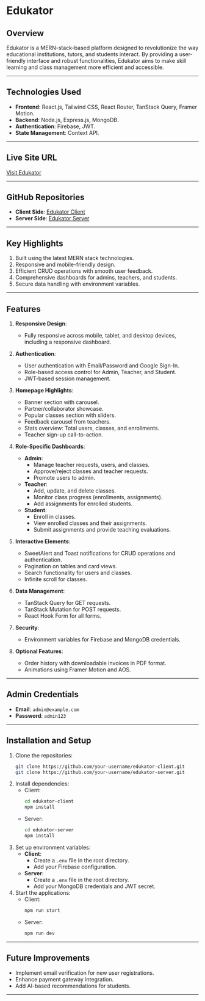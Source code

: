 # Edukator

## Overview
Edukator is a MERN-stack-based platform designed to revolutionize the way educational institutions, tutors, and students interact. By providing a user-friendly interface and robust functionalities, Edukator aims to make skill learning and class management more efficient and accessible.


---

## Technologies Used
- **Frontend**: React.js, Tailwind CSS, React Router, TanStack Query, Framer Motion.
- **Backend**: Node.js, Express.js, MongoDB.
- **Authentication**: Firebase, JWT.
- **State Management**: Context API.

---

## Live Site URL
[Visit Edukator](https://edukator-9da86.web.app/)

---

## GitHub Repositories
- **Client Side**: [Edukator Client]()
- **Server Side**: [Edukator Server]()

---

## Key Highlights
1. Built using the latest MERN stack technologies.
2. Responsive and mobile-friendly design.
3. Efficient CRUD operations with smooth user feedback.
4. Comprehensive dashboards for admins, teachers, and students.
5. Secure data handling with environment variables.

---

## Features
1. **Responsive Design**:
   - Fully responsive across mobile, tablet, and desktop devices, including a responsive dashboard.

2. **Authentication**:
   - User authentication with Email/Password and Google Sign-In.
   - Role-based access control for Admin, Teacher, and Student.
   - JWT-based session management.

3. **Homepage Highlights**:
   - Banner section with carousel.
   - Partner/collaborator showcase.
   - Popular classes section with sliders.
   - Feedback carousel from teachers.
   - Stats overview: Total users, classes, and enrollments.
   - Teacher sign-up call-to-action.

4. **Role-Specific Dashboards**:
   - **Admin**:
     - Manage teacher requests, users, and classes.
     - Approve/reject classes and teacher requests.
     - Promote users to admin.
   - **Teacher**:
     - Add, update, and delete classes.
     - Monitor class progress (enrollments, assignments).
     - Add assignments for enrolled students.
   - **Student**:
     - Enroll in classes.
     - View enrolled classes and their assignments.
     - Submit assignments and provide teaching evaluations.

5. **Interactive Elements**:
   - SweetAlert and Toast notifications for CRUD operations and authentication.
   - Pagination on tables and card views.
   - Search functionality for users and classes.
   - Infinite scroll for classes.

6. **Data Management**:
   - TanStack Query for GET requests.
   - TanStack Mutation for POST requests.
   - React Hook Form for all forms.

7. **Security**:
   - Environment variables for Firebase and MongoDB credentials.

8. **Optional Features**:
   - Order history with downloadable invoices in PDF format.
   - Animations using Framer Motion and AOS.

---

## Admin Credentials
- **Email**: `admin@example.com`
- **Password**: `admin123`


---

## Installation and Setup
1. Clone the repositories:
   ```bash
   git clone https://github.com/your-username/edukator-client.git
   git clone https://github.com/your-username/edukator-server.git
   ```
2. Install dependencies:
   - Client:
     ```bash
     cd edukator-client
     npm install
     ```
   - Server:
     ```bash
     cd edukator-server
     npm install
     ```
3. Set up environment variables:
   - **Client**:
     - Create a `.env` file in the root directory.
     - Add your Firebase configuration.
   - **Server**:
     - Create a `.env` file in the root directory.
     - Add your MongoDB credentials and JWT secret.
4. Start the applications:
   - Client:
     ```bash
     npm run start
     ```
   - Server:
     ```bash
     npm run dev
     ```

---

## Future Improvements
- Implement email verification for new user registrations.
- Enhance payment gateway integration.
- Add AI-based recommendations for students.

---
